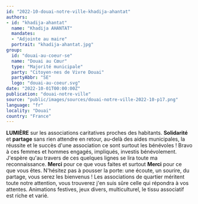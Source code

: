 ```yaml
---
id: "2022-10-douai-notre-ville-khadija-ahantat"
authors:
- id: "khadija-ahantat"
  name: "Khadija AHANTAT"
  mandates: 
  - "Adjointe au maire"
  portrait: "khadija-ahantat.jpg"
group:
  id: "douai-au-coeur-se"
  name: "Douai au Cœur"
  type: "Majorité municipale"
  party: "Citoyen·nes de Vivre Douai"
  partyAbbr: "SE"
  logo: "douai-au-coeur.svg"
date: "2022-10-01T00:00:00Z"
publication: "douai-notre-ville"
source: "public/images/sources/douai-notre-ville-2022-10-p17.png"
language: "fr"
locality: "Douai"
country: "France"
---
```


**LUMIÈRE** sur les associations caritatives proches des habitants.
**Solidarité** et **partage** sans rien attendre en retour, au-delà des aides municipales, la réussite et le succès d'une association ce sont surtout les bénévoles !
Bravo à ces femmes et hommes engagés, impliqués, investis bénévolement.
J'espère qu'au travers de ces quelques lignes se lira toute ma reconnaissance.
**Merci** pour ce que vous faites et surtout **Merci** pour ce que vous êtes.
N'hésitez pas à pousser la porte: une écoute, un sourire, du partage, vous serez les bienvenus !
Les associations de quartier méritent toute notre attention, vous trouverez j'en suis sûre celle qui répondra à vos attentes.
Animations festives, jeux divers, multiculturel, le tissu associatif est riche et varié.
